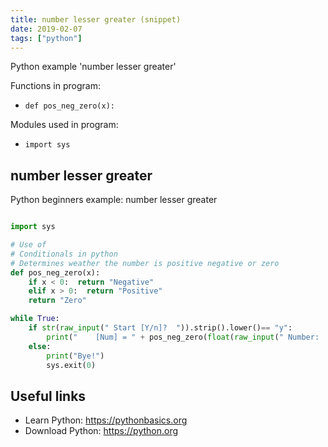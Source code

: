 ```yaml
---
title: number lesser greater (snippet)
date: 2019-02-07
tags: ["python"]
---
```

Python example 'number lesser greater'

Functions in program: 
* `def pos_neg_zero(x): `

Modules used in program: 
* `import sys`

## number lesser greater

Python beginners example: number lesser greater

```python

import sys

# Use of 
# Conditionals in python
# Determines weather the number is positive negative or zero
def pos_neg_zero(x): 
	if x < 0:  return "Negative" 
	elif x > 0:  return "Positive" 
	return "Zero"

while True:
	if str(raw_input(" Start [Y/n]?  ")).strip().lower()== "y":
		print("    [Num] = " + pos_neg_zero(float(raw_input(" Number:  "))) + "\n")
	else:
		print("Bye!")
		sys.exit(0)


```

## Useful links

- Learn Python: https://pythonbasics.org
- Download Python: https://python.org
